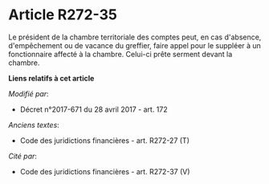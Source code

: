 # Article R272-35

Le président de la chambre territoriale des comptes peut, en cas d'absence, d'empêchement ou de vacance du greffier, faire
appel pour le suppléer à un fonctionnaire affecté à la chambre. Celui-ci prête serment devant la chambre.

**Liens relatifs à cet article**

_Modifié par_:

  - Décret n°2017-671 du 28 avril 2017 - art. 172

_Anciens textes_:

  - Code des juridictions financières - art. R272-27 (T)

_Cité par_:

  - Code des juridictions financières - art. R272-37 (V)
